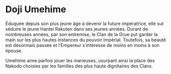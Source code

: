 # Doji Umehime
Éduquée depuis son plus jeune âge à devenir la future impératrice, elle sut séduire le jeune Hantei Rakuten dans ses
jeunes années. Durant de nombreuses années, par son entremise, le Clan de la Grue put garder la main sur les plus hautes
instances du pouvoir Impérial. Toutefois, sa beauté est désormais passée et l’Empereur s’intéresse de moins en moins à
son épouse.

Umehime aime parfois jouer les marieuses, usurpant ainsi la place des Nakodo choisies par les familles des plus haute
dignitaires des Clans.